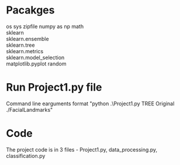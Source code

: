 # Pacakges

os
sys
zipfile
numpy as np
math  
sklearn  
sklearn.ensemble  
sklearn.tree  
sklearn.metrics  
sklearn.model_selection  
matplotlib.pyplot
random

# Run Project1.py file

Command line earguments format "python .\Project1.py TREE Original ./FacialLandmarks"

# Code

The project code is in 3 files - Project1.py, data_processing.py, classification.py

